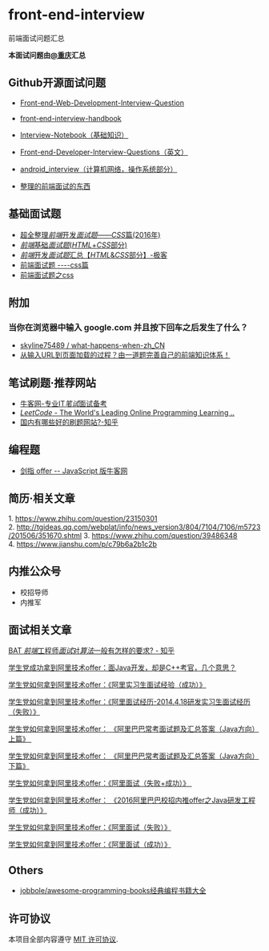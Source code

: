 # front-end-interview
前端面试问题汇总

**本面试问题由[@重庆](https://github.com/HuangCongQing/front-end-interview)汇总**

## Github开源面试问题
*  [Front-end-Web-Development-Interview-Question](https://github.com/paddingme/Front-end-Web-Development-Interview-Question)

* [front-end-interview-handbook](https://github.com/yangshun/front-end-interview-handbook)

* [Interview-Notebook（基础知识）](https://github.com/CyC2018/Interview-Notebook)
* [Front-end-Developer-Interview-Questions（英文）](https://github.com/h5bp/Front-end-Developer-Interview-Questions)

*  [android_interview（计算机网络，操作系统部分）](https://github.com/LRH1993/android_interview)
* [整理的前端面试的东西](http://blog.csdn.net/qq1024884152/article/details/72831214)

## 基础面试题

*  [超全整理*前端*开发*面试题*——*CSS*篇(2016年)](http://www.360doc.com/content/16/0901/17/35307855_587570473.shtml)
* [*前端*基础*面试题*(*HTML*+*CSS*部分)](https://zhuanlan.zhihu.com/p/28415923)
* [*前端*开发*面试题*汇总【*HTML*&*CSS*部分】-极客](http://geek.csdn.net/news/detail/239985)
* [前端面试题 ----css篇](http://www.cnblogs.com/zhangshuda/p/8465043.html)
* [前端面试题之css](http://www.cnblogs.com/fanyx/p/6910060.html)



## 附加
### 当你在浏览器中输入 google.com 并且按下回车之后发生了什么？
*  [skyline75489 / what-happens-when-zh_CN](https://github.com/skyline75489/what-happens-when-zh_CN)
* [从输入URL到页面加载的过程？由一道题完善自己的前端知识体系！](https://mp.weixin.qq.com/s?__biz=MzAxODE2MjM1MA==&mid=2651553818&idx=1&sn=3ce840113d28ee2b2cafe4c7fc48ef91&chksm=802557dbb752decd2118e3ad7a3ea803a0c41c6594f539fc54830dae9bbc2242b2fc03e7fb1c&mpshare=1&scene=23&srcid=03193ThjXkQoUBG9AlesLsgr#rd)


## 笔试刷题·推荐网站

*  [牛客网-专业IT*笔试*面试备考](https://www.nowcoder.com/3956066)
* [*LeetCode* - The World's Leading Online Programming Learning ..](http://leetcode.com/)
* [国内有哪些好的刷题网站?-知乎](https://www.zhihu.com/question/25574458)

## 编程题

* [剑指 offer -- JavaScript 版牛客网](https://zhuanlan.zhihu.com/p/31938189)


## 简历·相关文章

1. https://www.zhihu.com/question/23150301
2. http://tgideas.qq.com/webplat/info/news_version3/804/7104/7106/m5723/201506/351670.shtml
3. https://www.zhihu.com/question/39486348
4. https://www.jianshu.com/p/c79b6a2b1c2b

## 内推公众号
* 校招导师
* 内推军

## 面试相关文章

[BAT *前端*工程师*面试*对*算法*一般有怎样的要求? - 知乎](https://www.zhihu.com/question/28578899)

[学生党成功拿到阿里技术offer：面Java开发，却是C++考官，几个意思？](https://yq.aliyun.com/articles/6393)

[学生党如何拿到阿里技术offer：《阿里实习生面试经验（成功）》](https://yq.aliyun.com/articles/6395)

[学生党如何拿到阿里技术offer：《阿里面试经历-2014.4.18研发实习生面试经历（失败）》](https://yq.aliyun.com/articles/6655)

[学生党如何拿到阿里技术offer： 《阿里巴巴常考面试题及汇总答案（Java方向）上篇》 ](https://yq.aliyun.com/articles/6656)

[学生党如何拿到阿里技术offer： 《阿里巴巴常考面试题及汇总答案（Java方向）下篇》](https://yq.aliyun.com/articles/7468)

[学生党如何拿到阿里技术offer：《阿里面试（失败+成功）》 ](https://yq.aliyun.com/articles/6806)

[学生党如何拿到阿里技术offer： 《2016阿里巴巴校招内推offer之Java研发工程师（成功）》](https://yq.aliyun.com/articles/6807)

[学生党如何拿到阿里技术offer：《阿里面试（失败）》](https://yq.aliyun.com/articles/6824)

[学生党如何拿到阿里技术offer：《阿里面试（成功）》](https://yq.aliyun.com/articles/6825)

## Others
* [jobbole/awesome-programming-books经典编程书籍大全](https://github.com/jobbole/awesome-programming-books)


## 许可协议

本项目全部内容遵守 [MIT 许可协议](https://github.com/HuangCongQing/front-end-interview/blob/master/LICENSE).
